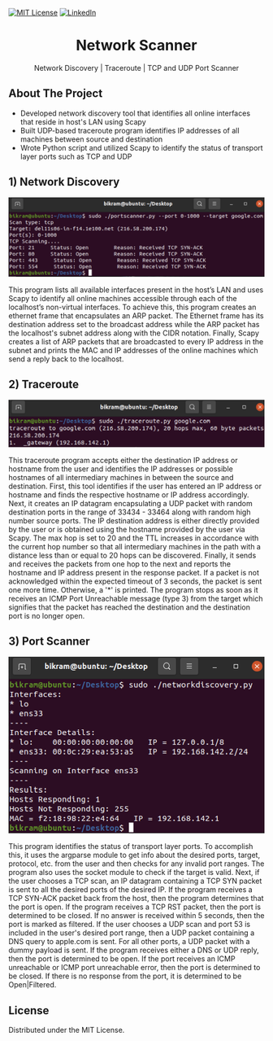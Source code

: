 [![MIT License][license-shield]][license-url]
[![LinkedIn][linkedin-shield]][linkedin-url]
<br>
<h1 align='center'> Network Scanner</h1>
<p align='center'>Network Discovery | Traceroute | TCP and UDP Port Scanner</p>
<h2 id='about'>About The Project</h2>

* Developed network discovery tool that identifies all online interfaces that reside in host's LAN using Scapy
* Built UDP-based traceroute program identifies IP addresses of all machines between source and destination
* Wrote Python script and utilized Scapy to identify the status of transport layer ports such as TCP and UDP

<h2>1) Network Discovery</h2>
<img src='Screenshots/network_discovery.png'>
<p>This program lists all available interfaces present in the host’s LAN and uses Scapy to identify all online machines accessible through each of the localhost’s non-virtual interfaces. To achieve this, this program creates an ethernet frame that encapsulates an ARP packet. The Ethernet frame has its destination address set to the broadcast address while the ARP packet has the localhost's subnet address along with the CIDR notation. Finally, Scapy creates a list of ARP packets that are broadcasted to every IP address in the subnet and prints the MAC and IP addresses of the online machines which send a reply back to the localhost.</p>

<h2>2) Traceroute</h2>
<img src='Screenshots/traceroute.png'>
<p>This traceroute program accepts either the destination IP address or hostname from the user and identifies the IP addresses or possible hostnames of all intermediary machines in between the source and destination. First, this tool identifies if the user has entered an IP address or hostname and finds the respective hostname or IP address accordingly. Next, it creates an IP datagram encapsulating a UDP packet with random destination ports in the range of 33434 - 33464 along with random high number source ports. The IP destination address is either directly provided by the user or is obtained using the hostname provided by the user via Scapy. The max hop is set to 20 and the TTL increases in accordance with the current hop number so that all intermediary machines in the path with a distance less than or equal to 20 hops can be discovered. Finally, it sends and receives the packets from one hop to the next and reports the hostname and IP address present in the response packet. If a packet is not acknowledged within the expected timeout of 3 seconds, the packet is sent one more time. Otherwise, a '*' is printed. The program stops as soon as it receives an ICMP Port Unreachable message (type 3) from the target which signifies that the packet has reached the destination and the destination port is no longer open.</p>

<h2>3) Port Scanner</h2>
<img src='Screenshots/port_scanner.png'>
</p>This program identifies the status of transport layer ports. To accomplish this, it uses the argparse module to get info about the desired ports, target, protocol, etc. from the user and then checks for any invalid port ranges. The program also uses the socket module to check if the target is valid. Next, if the user chooses a TCP scan, an IP datagram containing a TCP SYN packet is sent to all the desired ports of the desired IP. If the program receives a TCP SYN-ACK packet back from the host, then the program determines that the port is open. If the program receives a TCP RST packet, then the port is determined to be closed. If no answer is received within 5 seconds, then the port is marked as filtered. If the user chooses a UDP scan and port 53 is included in the user's desired port range, then a UDP packet containing a DNS query to apple.com is sent. For all other ports, a UDP packet with a dummy payload is sent. If the program receives either a DNS or UDP reply, then the port is determined to be open. If the port receives an ICMP unreachable or ICMP port unreachable error, then the port is determined to be closed. If there is no response from the port, it is determined to be Open|Filtered.</p>

<h2 id='license'>License</h2>
<p>Distributed under the MIT License.</p>

[license-shield]: https://img.shields.io/github/license/othneildrew/Best-README-Template.svg?style=for-the-badge
[license-url]: https://github.com/i0nics/network-scanner-python/blob/main/LICENSE
[linkedin-shield]: https://img.shields.io/badge/-LinkedIn-black.svg?style=for-the-badge&logo=linkedin&colorB=555
[linkedin-url]: https://linkedin.com/in/bikramce
